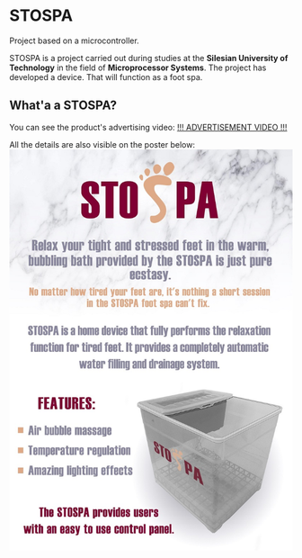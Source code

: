 # STOSPA
Project based on a microcontroller.

STOSPA is a project carried out during studies at the **Silesian University of Technology** in the field of **Microprocessor Systems**.
The project has developed a device. That will function as a foot spa.

## What'a a STOSPA?
You can see the product's advertising video: 
[!!! ADVERTISEMENT VIDEO !!!](https://www.youtube.com/watch?v=Iks_3_YyPco&feature=youtu.be)

All the details are also visible on the poster below:
![STOSPA poster](/img/Plakat_STOSPA.jpg)

